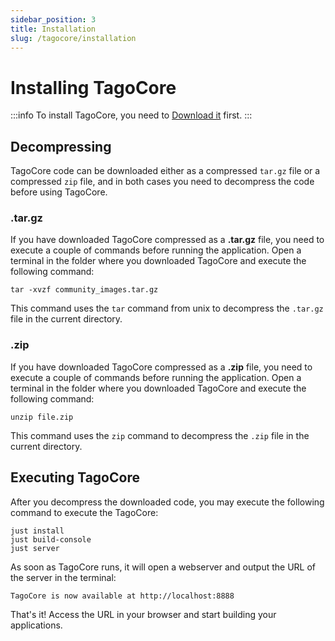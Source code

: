 ```yaml
---
sidebar_position: 3
title: Installation
slug: /tagocore/installation
---
```


# Installing TagoCore

:::info
To install TagoCore, you need to [Download it](/docs/tagocore/download.md) first.
:::

## Decompressing

TagoCore code can be downloaded either as a compressed `tar.gz` file or a compressed `zip` file, and in both cases you need to decompress the code before using TagoCore.

### .tar.gz

If you have downloaded TagoCore compressed as a **.tar.gz** file, you need to execute a couple of commands before running the application.
Open a terminal in the folder where you downloaded TagoCore and execute the following command:

```shell
tar -xvzf community_images.tar.gz
```

This command uses the `tar` command from unix to decompress the `.tar.gz` file in the current directory. 

### .zip

If you have downloaded TagoCore compressed as a **.zip** file, you need to execute a couple of commands before running the application.
Open a terminal in the folder where you downloaded TagoCore and execute the following command:

```shell
unzip file.zip
```

This command uses the `zip` command to decompress the `.zip` file in the current directory. 

## Executing TagoCore

After you decompress the downloaded code, you may execute the following command to execute the TagoCore:

```shell
just install
just build-console
just server
```

As soon as TagoCore runs, it will open a webserver and output the URL of the server in the terminal:

```shell
TagoCore is now available at http://localhost:8888
```

That's it! Access the URL in your browser and start building your applications.

<!-- ## Next Steps

If you have no idea how TagoCore works, you should check out our [TagoCore Overview](/tagocore/overview.md). However, if you are already familiar with some concepts, you can engage with [our community](https://community.tago.io/c/tagocore/19) by answering questions from other folks! -->
